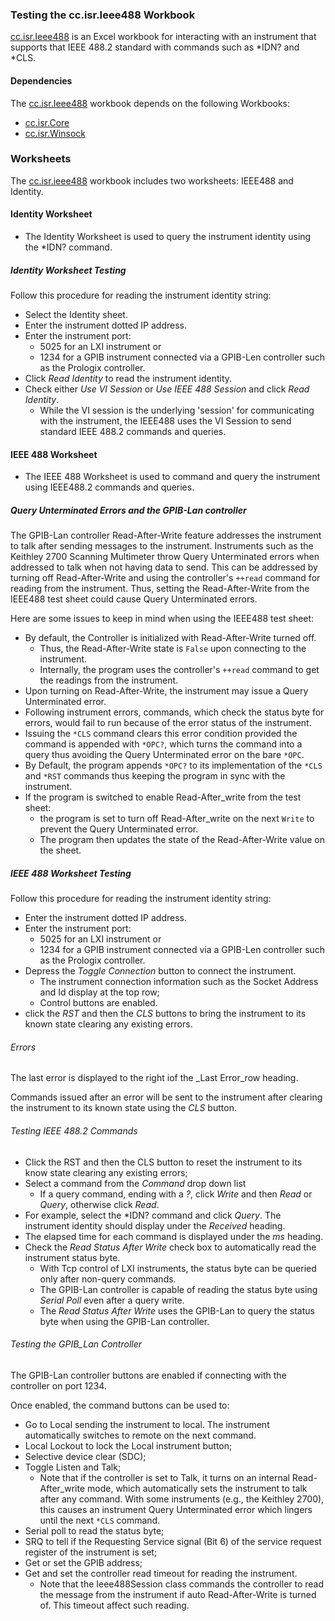 ### Testing the cc.isr.Ieee488 Workbook

[cc.isr.Ieee488] is an Excel workbook for interacting with an instrument that supports that IEEE 488.2 standard with commands such as *IDN? and *CLS.

#### Dependencies

The [cc.isr.Ieee488] workbook depends on the following Workbooks:

* [cc.isr.Core]
* [cc.isr.Winsock]

### Worksheets

The [cc.isr.ieee488] workbook includes two worksheets: IEEE488 and Identity.

#### Identity Worksheet

* The Identity Worksheet is used to query the instrument identity using the *IDN? command.

##### Identity Worksheet Testing

Follow this procedure for reading the instrument identity string:

* Select the Identity sheet.
* Enter the instrument dotted IP address.
* Enter the instrument port:
  * 5025 for an LXI instrument or
  * 1234 for a GPIB instrument connected via a GPIB-Len controller such as the Prologix controller.
* Click _Read Identity_ to read the instrument identity.
* Check either _Use VI Session_ or _Use IEEE 488 Session_ and click _Read Identity_.
	* While the VI session is the underlying 'session' for communicating with the instrument, the IEEE488 uses the VI Session to send standard IEEE 488.2 commands and queries.

#### IEEE 488 Worksheet

* The IEEE 488 Worksheet is used to command and query the instrument using IEEE488.2 commands and queries.

##### Query Unterminated Errors and the GPIB-Lan controller

The GPIB-Lan controller Read-After-Write feature addresses the instrument to talk after sending messages to the instrument.
Instruments such as the Keithley 2700 Scanning Multimeter throw Query Unterminated errors when addressed to talk when not 
having data to send. This can be addressed by turning off Read-After-Write and using the controller's `++read` command for reading from the instrument. 
Thus, setting the Read-After-Write from the IEEE488 test sheet could cause Query Unterminated errors. 

Here are some issues to keep in mind when using the IEEE488 test sheet:

* By default, the Controller is initialized with Read-After-Write turned off.
	* Thus, the Read-After-Write state is `False` upon connecting to the instrument.
	* Internally, the program uses the controller's `++read` command to get the readings from the instrument. 
* Upon turning on Read-After-Write, the instrument may issue a Query Unterminated error.
* Following instrument errors, commands, which check the status byte for errors, would fail to run because of the error status of the instrument.
* Issuing the `*CLS` command clears this error condition provided the command is appended with `*OPC?`, which turns the command into a query thus avoiding the Query Unterminated error on the bare `*OPC`.
* By Default, the program appends `*OPC?` to its implementation of the `*CLS` and `*RST` commands thus keeping the program in sync with the instrument.
* If the program is switched to enable Read-After_write from the test sheet:
	* the program is set to turn off Read-After_write on the next `Write` to prevent the Query Unterminated error.
	* The program then updates the state of the Read-After-Write value on the sheet.

##### IEEE 488 Worksheet Testing 

Follow this procedure for reading the instrument identity string:

* Enter the instrument dotted IP address.
* Enter the instrument port:
  * 5025 for an LXI instrument or
  * 1234 for a GPIB instrument connected via a GPIB-Len controller such as the Prologix controller.
* Depress the _Toggle Connection_ button to connect the instrument.
	* The instrument connection information such as the Socket Address and Id display at the top row;
	* Control buttons are enabled.
* click the _RST_ and then the _CLS_ buttons to bring the instrument to its known state clearing any existing errors.
	
###### Errors

The last error is displayed to the right iof the _Last Error_row heading.  

Commands issued after an error will be sent to the instrument after clearing the instrument to its known state using the _CLS_ button.

###### Testing IEEE 488.2 Commands

* Click the RST and then the CLS button to reset the instrument to its know state clearing any existing errors;
* Select a command from the _Command_ drop down list
	* If a query command, ending with a _?_, click _Write_ and then _Read_ or _Query_, otherwise click _Read_.
* For example, select the *IDN? command and click _Query_. The instrument identity should display under the _Received_ heading. 
* The elapsed time for each command is displayed under the _ms_ heading.
* Check the _Read Status After Write_ check box to automatically read the instrument status byte. 
	* With Tcp control of LXI instruments, the status byte can be queried only after non-query commands. 
	* The GPIB-Lan controller is capable of reading the status byte using _Serial Poll_ even after a query write.
	* The _Read Status After Write_ uses the GPIB-Lan to query the status byte when using the GPIB-Lan controller. 
	
###### Testing the GPIB_Lan Controller

The GPIB-Lan controller buttons are enabled if connecting with the controller on port 1234.

Once enabled, the command buttons can be used to:

* Go to Local sending the instrument to local. The instrument automatically switches to remote on the next command.
* Local Lockout to lock the Local instrument button;
* Selective device clear (SDC);
* Toggle Listen and Talk;
	* Note that if the controller is set to Talk, it turns on an internal Read-After_write mode, which automatically sets the instrument to talk after any command. With some instruments (e.g., the Keithley 2700), this causes an instrument Query Unterminated error which lingers until the next `*CLS` command.
* Serial poll to read the status byte;
* SRQ to tell if the Requesting Service signal (Bit 6) of the service request register of the instrument is set;
* Get or set the GPIB address;
* Get and set the controller read timeout for reading the instrument.
	* Note that the Ieee488Session class commands the controller to read the message from the instrument if auto Read-After-Write is turned of. This timeout affect such reading.

[cc.isr.Ieee488]: ./cc.isr.Ieee488.xlsm
[cc.isr.Core]: ./cc.isr.Core.xlsm
[cc.isr.Winsock]: ./cc.isr.Winsock.xlsm

